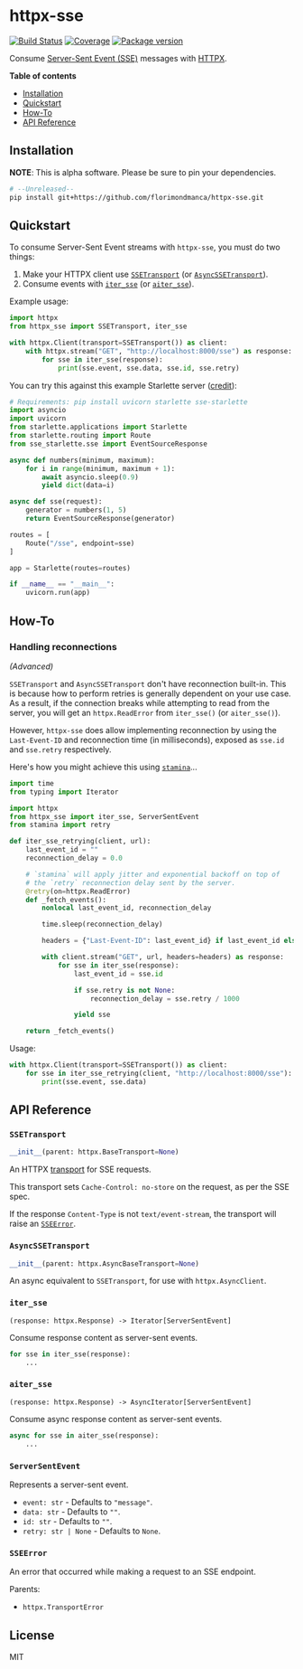 # httpx-sse

[![Build Status](https://dev.azure.com/florimondmanca/public/_apis/build/status/florimondmanca.httpx-sse?branchName=master)](https://dev.azure.com/florimondmanca/public/_build?definitionId=19)
[![Coverage](https://codecov.io/gh/florimondmanca/httpx-sse/branch/master/graph/badge.svg)](https://codecov.io/gh/florimondmanca/httpx-sse)
[![Package version](https://badge.fury.io/py/httpx-sse.svg)](https://pypi.org/project/httpx-sse)

Consume [Server-Sent Event (SSE)](https://html.spec.whatwg.org/multipage/server-sent-events.html#server-sent-events) messages with [HTTPX](https://www.python-httpx.org).

**Table of contents**

- [Installation](#installation)
- [Quickstart](#quickstart)
- [How-To](#how-to)
- [API Reference](#api-reference)

## Installation

**NOTE**: This is alpha software. Please be sure to pin your dependencies.

```bash
# --Unreleased--
pip install git+https://github.com/florimondmanca/httpx-sse.git
```

## Quickstart

To consume Server-Sent Event streams with `httpx-sse`, you must do two things:

1. Make your HTTPX client use [`SSETransport`](#ssetransport) (or [`AsyncSSETransport`](#asyncssetransport)).
2. Consume events with [`iter_sse`](#iter_sse) (or [`aiter_sse`](#aiter_sse)).

Example usage:

```python
import httpx
from httpx_sse import SSETransport, iter_sse

with httpx.Client(transport=SSETransport()) as client:
    with httpx.stream("GET", "http://localhost:8000/sse") as response:
        for sse in iter_sse(response):
            print(sse.event, sse.data, sse.id, sse.retry)
```

You can try this against this example Starlette server ([credit](https://sysid.github.io/sse/)):

```python
# Requirements: pip install uvicorn starlette sse-starlette
import asyncio
import uvicorn
from starlette.applications import Starlette
from starlette.routing import Route
from sse_starlette.sse import EventSourceResponse

async def numbers(minimum, maximum):
    for i in range(minimum, maximum + 1):
        await asyncio.sleep(0.9)
        yield dict(data=i)

async def sse(request):
    generator = numbers(1, 5)
    return EventSourceResponse(generator)

routes = [
    Route("/sse", endpoint=sse)
]

app = Starlette(routes=routes)

if __name__ == "__main__":
    uvicorn.run(app)
```

## How-To

### Handling reconnections

_(Advanced)_

`SSETransport` and `AsyncSSETransport` don't have reconnection built-in. This is because how to perform retries is generally dependent on your use case. As a result, if the connection breaks while attempting to read from the server, you will get an `httpx.ReadError` from `iter_sse()` (or `aiter_sse()`).

However, `httpx-sse` does allow implementing reconnection by using the `Last-Event-ID` and reconnection time (in milliseconds), exposed as `sse.id` and `sse.retry` respectively.

Here's how you might achieve this using [`stamina`](https://github.com/hynek/stamina)...

```python
import time
from typing import Iterator

import httpx
from httpx_sse import iter_sse, ServerSentEvent
from stamina import retry

def iter_sse_retrying(client, url):
    last_event_id = ""
    reconnection_delay = 0.0

    # `stamina` will apply jitter and exponential backoff on top of
    # the `retry` reconnection delay sent by the server.
    @retry(on=httpx.ReadError)
    def _fetch_events():
        nonlocal last_event_id, reconnection_delay

        time.sleep(reconnection_delay)

        headers = {"Last-Event-ID": last_event_id} if last_event_id else {}

        with client.stream("GET", url, headers=headers) as response:
            for sse in iter_sse(response):
                last_event_id = sse.id

                if sse.retry is not None:
                    reconnection_delay = sse.retry / 1000

                yield sse

    return _fetch_events()
```

Usage:

```python
with httpx.Client(transport=SSETransport()) as client:
    for sse in iter_sse_retrying(client, "http://localhost:8000/sse"):
        print(sse.event, sse.data)
```

## API Reference

### `SSETransport`

```python
__init__(parent: httpx.BaseTransport=None)
```

An HTTPX [transport](https://www.python-httpx.org/advanced/#custom-transports) for SSE requests.

This transport sets `Cache-Control: no-store` on the request, as per the SSE spec.

If the response `Content-Type` is not `text/event-stream`, the transport will raise an [`SSEError`](#sseerror).

### `AsyncSSETransport`

```python
__init__(parent: httpx.AsyncBaseTransport=None)
```

An async equivalent to `SSETransport`, for use with `httpx.AsyncClient`.

### `iter_sse`

`(response: httpx.Response) -> Iterator[ServerSentEvent]`

Consume response content as server-sent events.

```python
for sse in iter_sse(response):
    ...
```

### `aiter_sse`

`(response: httpx.Response) -> AsyncIterator[ServerSentEvent]`

Consume async response content as server-sent events.

```python
async for sse in aiter_sse(response):
    ...
```

### `ServerSentEvent`

Represents a server-sent event.

* `event: str` - Defaults to `"message"`.
* `data: str` - Defaults to `""`.
* `id: str` - Defaults to `""`.
* `retry: str | None` - Defaults to `None`.

### `SSEError`

An error that occurred while making a request to an SSE endpoint.

Parents:

* `httpx.TransportError`

## License

MIT
